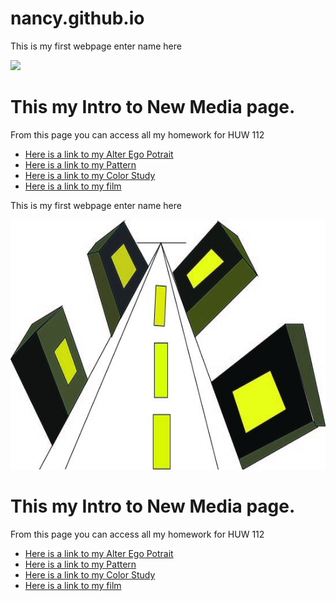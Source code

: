 # nancy.github.io 

<!DOCTYPE html>
<html><head></head>
<body>
<p>This is my first webpage enter name here</p>
  
  <img src="virtual landscape.jpg" height="400">
  <h1>This my Intro to New Media page.</h1>
    <p>From this page you can access all my homework for HUW 112</p>
    <ul>
      <li><a href="wildseedportrait.html">Here is a link to my Alter Ego Potrait</a></li>
      <li><a href="pattern.html">Here is a link to my Pattern</a></li>
      <li><a href="logo.html">Here is a link to my Color Study</a></li>
      <li><a href="film.html">Here is a link to my film</a></li>
      

</ul></body></html>

<!DOCTYPE html>
<html><head></head>
<body>
<p>This is my first webpage enter name here</p>
  
  <img src="mylandscape.jpg" height="400">
  <h1>This my Intro to New Media page.</h1>
    <p>From this page you can access all my homework for HUW 112</p>
    <ul>
      <li><a href="wildseedportrait.html">Here is a link to my Alter Ego Potrait</a></li>
      <li><a href="pattern.html">Here is a link to my Pattern</a></li>
      <li><a href="logo.html">Here is a link to my Color Study</a></li>
      <li><a href="film.html">Here is a link to my film</a></li>
      

</ul></body></html>

